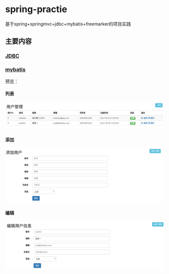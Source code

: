 # spring-practie
基于spring+springmvc+jdbc+mybatis+freemarker的项目实践

## 主要内容
### [JDBC](https://github.com/shixinke/spring-practise/tree/master/jdbc "JDBC")
### [mybatis](https://github.com/shixinke/spring-practise/tree/master/mybatis "mybatis")

预览：

#### 列表
![列表](https://github.com/shixinke/spring-practise/blob/master/assets/list.png)

#### 添加
![添加](https://github.com/shixinke/spring-practise/blob/master/assets/add.png)

#### 编辑
![编辑](https://github.com/shixinke/spring-practise/blob/master/assets/edit.png)

